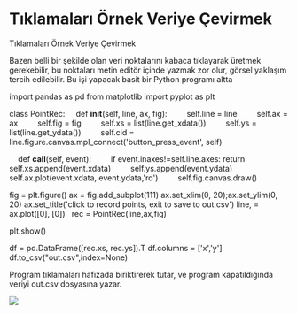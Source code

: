 # Tıklamaları Örnek Veriye Çevirmek




Tıklamaları Örnek Veriye Çevirmek




Bazen belli bir şekilde olan veri noktalarını kabaca tıklayarak üretmek gerekebilir, bu noktaları metin editör içinde yazmak zor olur, görsel yaklaşım tercih edilebilir. Bu işi yapacak basit bir Python programı altta

import pandas as pd
from matplotlib import pyplot as plt

class PointRec:
    def __init__(self, line, ax, fig):
        self.line = line
        self.ax = ax
        self.fig = fig
        self.xs = list(line.get_xdata())
        self.ys = list(line.get_ydata())
        self.cid = line.figure.canvas.mpl_connect('button_press_event', self)

    def __call__(self, event):
        if event.inaxes!=self.line.axes: return
        self.xs.append(event.xdata)
        self.ys.append(event.ydata)
        self.ax.plot(event.xdata, event.ydata,'rd')
        self.fig.canvas.draw()

fig = plt.figure()
ax = fig.add_subplot(111)
ax.set_xlim(0, 20);ax.set_ylim(0, 20)
ax.set_title('click to record points, exit to save to out.csv')
line, = ax.plot([0], [0])  
rec = PointRec(line,ax,fig)

plt.show()

df = pd.DataFrame([rec.xs, rec.ys]).T
df.columns = ['x','y']
df.to_csv("out.csv",index=None)



Program tıklamaları hafızada biriktirerek tutar, ve program kapatıldığında veriyi out.csv dosyasına yazar. 













![](Screenshot%2Bfrom%2B2017-01-06%2B11-19-29.png)
